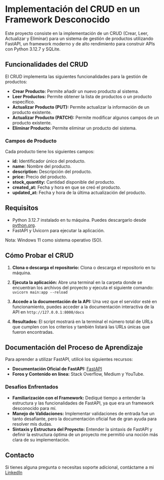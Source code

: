 # Implementación del CRUD en un Framework Desconocido

Este proyecto consiste en la implementación de un CRUD (Crear, Leer, Actualizar
y Eliminar) para un sistema de gestión de productos utilizando FastAPI, un
framework moderno y de alto rendimiento para construir APIs con Python 3.12.7 y
SQLite.

## Funcionalidades del CRUD

El CRUD implementa las siguientes funcionalidades para la gestión de productos:

- **Crear Producto:** Permite añadir un nuevo producto al sistema.
- **Leer Productos:** Permite obtener la lista de productos o un producto
  específico.
- **Actualizar Producto (PUT):** Permite actualizar la información de un
  producto existente.
- **Actualizar Producto (PATCH):** Permite modificar algunos campos de un
  producto existente.
- **Eliminar Producto:** Permite eliminar un producto del sistema.

### Campos de Producto

Cada producto tiene los siguientes campos:

- **id:** Identificador único del producto.
- **name:** Nombre del producto.
- **description:** Descripción del producto.
- **price:** Precio del producto.
- **stock_quantity:** Cantidad disponible del producto.
- **created_at:** Fecha y hora en que se creó el producto.
- **updated_at:** Fecha y hora de la última actualización del producto.

## Requisitos

- Python 3.12.7 instalado en tu máquina. Puedes descargarlo desde
  [python.org](https://www.python.org/downloads/).
- FastAPI y Uvicorn para ejecutar la aplicación.

Nota: Windows 11 como sistema operativo (SO).

## Cómo Probar el CRUD

1. **Clona o descarga el repositorio:** Clona o descarga el repositorio en tu
   máquina.

2. **Ejecuta la aplicación:** Abre una terminal en la carpeta donde se
   encuentran los archivos del proyecto y ejecuta el siguiente comando:
   `uvicorn main:app --reload`

3. **Accede a la documentación de la API:** Una vez que el servidor esté en
   funcionamiento, puedes acceder a la documentación interactiva de la API en
   `http://127.0.0.1:8000/docs`

4. **Resultados:** El script mostrará en la terminal el número total de URLs que
   cumplen con los criterios y también listará las URLs únicas que fueron
   encontradas.

## Documentación del Proceso de Aprendizaje

Para aprender a utilizar FastAPI, utilicé los siguientes recursos:

- **Documentación Oficial de FastAPI:** [FastAPI](https://fastapi.tiangolo.com/)
- **Foros y Contenido en línea:** Stack Overflow, Medium y YouTube.

### Desafíos Enfrentados

- **Familiarización con el Framework:** Dediqué tiempo a entender la estructura
  y las funcionalidades de FastAPI, ya que era un framework desconocido para mí.
- **Manejo de Validaciones:** Implementar validaciones de entrada fue un tanto
  desafiante, pero la documentación oficial fue de gran ayuda para resolver mis
  dudas.
- **Sintaxis y Estructura del Proyecto:** Entender la sintaxis de FastAPI y
  definir la estructura óptima de un proyecto me permitió una noción más clara
  de su implementación.

## Contacto

Si tienes alguna pregunta o necesitas soporte adicional, contáctame a mi
[LinkedIn](https://www.linkedin.com/in/renzo-bocanegra-dev/)
